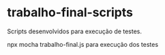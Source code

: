 # trabalho-final-scripts
Scripts desenvolvidos para execução de testes.

npx mocha trabalho-final.js para execução dos testes
